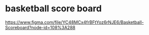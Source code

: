 # basketball score board
 
https://www.figma.com/file/YC48MCx4frBFtYoz6rNJE6/Basketball-Scoreboard?node-id=108%3A288